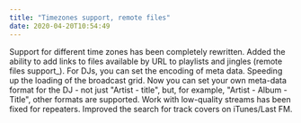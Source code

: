 ```yaml
---
title: "Timezones support, remote files"
date: 2020-04-20T10:54:49
---
```


Support for different time zones has been completely rewritten. Added the ability to add links to files available by URL to playlists and jingles (remote files support_). For DJs, you can set the encoding of meta data. Speeding up the loading of the broadcast grid. Now you can set your own meta-data format for the DJ - not just "Artist - title", but, for example, "Artist - Album - Title", other formats are supported. Work with low-quality streams has been fixed for repeaters. Improved the search for track covers on iTunes/Last FM.